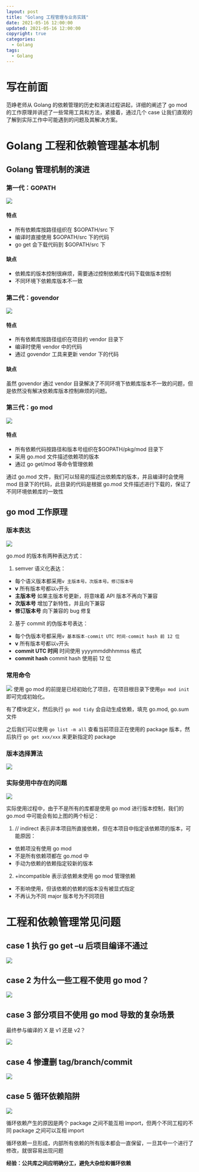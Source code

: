 ```yaml
---
layout: post
title: "Golang 工程管理与业务实践"
date: 2021-05-16 12:00:00
updated: 2021-05-16 12:00:00
copyright: true
categories:
  - Golang
tags:
  - Golang
---
```

# 写在前面
范峥老师从 Golang 的依赖管理的历史和演进过程讲起，详细的阐述了 go mod 的工作原理并讲述了一些常用工具和方法，紧接着，通过几个 case 让我们直观的了解到实际工作中可能遇到的问题及其解决方案。

# Golang 工程和依赖管理基本机制
## Golang 管理机制的演进
### 第一代：GOPATH

![](/uploads/in-post/go-dependency/gopath.png)
<!-- more -->
#### 特点
- 所有依赖库按路径组织在 $GOPATH/src 下
- 编译时直接使用 $GOPATH/src 下的代码
- go get 会下载代码到 $GOPATH/src 下
#### 缺点
- 依赖库的版本控制很麻烦，需要通过控制依赖库代码下载做版本控制
- 不同环境下依赖库版本不一致

### 第二代：govendor

![](/uploads/in-post/go-dependency/govendor.png)
#### 特点
- 所有依赖库按路径组织在项目的 vendor 目录下
- 编译时使用 vendor 中的代码
- 通过 govendor 工具来更新 vendor 下的代码
#### 缺点
虽然 govendor 通过 vendor 目录解决了不同环境下依赖库版本不一致的问题，但是依然没有解决依赖库版本控制麻烦的问题。

### 第三代：go mod

![](/uploads/in-post/go-dependency/gomod.png)
#### 特点
- 所有依赖代码按路径和版本号组织在$GOPATH/pkg/mod 目录下
- 采用 go.mod 文件描述依赖项的版本
- 通过 go get/mod 等命令管理依赖

通过 go.mod 文件，我们可以轻易的描述出依赖库的版本，并且编译时会使用 mod 目录下的代码，此目录的代码是根据 go.mod 文件描述进行下载的，保证了不同环境依赖库的一致性

## go mod 工作原理
### 版本表达

![](/uploads/in-post/go-dependency/gomod-version.png)

go.mod 的版本有两种表达方式：
1. semver 语义化表达：
- 每个语义版本都采用`v 主版本号。次版本号。修订版本号`
- **v** 所有版本号都以`v`开头
- **主版本号** 如果主版本号更新，将意味着 API 版本不再向下兼容
- **次版本号** 增加了新特性，并且向下兼容
- **修订版本号** 向下兼容的 bug 修复
2. 基于 commit 的伪版本号表达：
- 每个伪版本号都采用`v 基本版本-commit UTC 时间-commit hash 前 12 位`
- **v** 所有版本号都以`v`开头
- **commit UTC 时间** 时间使用 yyyymmddhhmmss 格式
- **commit hash** commit hash 使用前 12 位

### 常用命令

![](/uploads/in-post/go-dependency/command.png)
使用 go mod 的前提是已经初始化了项目，在项目根目录下使用`go mod init`即可完成初始化。

有了模块定义，然后执行 `go mod tidy` 会自动生成依赖，填充 go.mod, go.sum 文件

之后我们可以使用 `go list -m all` 查看当前项目正在使用的 package 版本，然后执行 `go get xxx/xxx` 来更新指定的 package

### 版本选择算法

![](/uploads/in-post/go-dependency/version-select.png)

### 实际使用中存在的问题

![](/uploads/in-post/go-dependency/indirect.png)

实际使用过程中，由于不是所有的库都是使用 go mod 进行版本控制，我们的 go.mod 中可能会有如上图的两个标记：
1. // indirect
表示非本项目所直接依赖，但在本项目中指定该依赖项的版本，可能原因：
- 依赖项没有使用 go mod
- 不是所有依赖项都在 go.mod 中
- 手动为依赖的依赖指定较新的版本
2. +incompatible
表示该依赖未使用 go mod 管理依赖
- 不影响使用，但该依赖的依赖的版本没有被显式指定
- 不再认为不同 major 版本号为不同项目

# 工程和依赖管理常见问题
## case 1 执行 go get –u 后项目编译不通过

![](/uploads/in-post/go-dependency/case1.png)
## case 2 为什么一些工程不使用 go mod？

![](/uploads/in-post/go-dependency/case2.png)
## case 3 部分项目不使用 go mod 导致的复杂场景
最终参与编译的 X 是 v1 还是 v2？

![](/uploads/in-post/go-dependency/case3.png)
## case 4 惨遭删 tag/branch/commit

![](/uploads/in-post/go-dependency/case4.png)
## case 5 循环依赖陷阱

![](/uploads/in-post/go-dependency/case5.png)

循环依赖产生的原因是两个 package 之间不能互相 import，但两个不同工程的不同 package 之间可以互相 import

循环依赖一旦形成，内部所有依赖的所有版本都会一直保留，一旦其中一个进行了修改，就很容易出现问题

**经验：公共库之间应明确分工，避免大杂烩和循环依赖**
